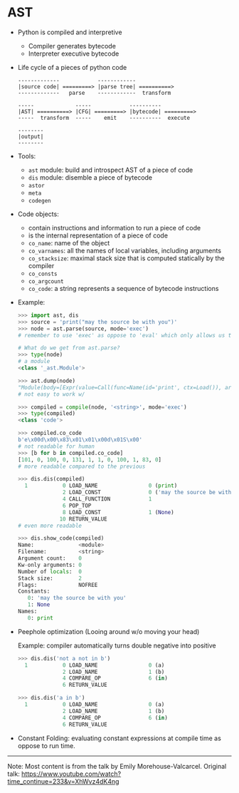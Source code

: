 # AST

* Python is compiled and interpretive

  * Compiler generates bytecode
  * Interpreter executive bytecode

* Life cycle of a pieces of python code

  ```
  -------------            ------------
  |source code| =========> |parse tree| ==========>
  -------------   parse    ------------  transform 
  
  -----             -----            ----------
  |AST| ==========> |CFG| =========> |bytecode| =========>
  -----  transform  -----    emit    ----------  execute
  
  --------
  |output|
  --------
  ```

* Tools: 

  * `ast` module: build and introspect AST of a piece of code
  * `dis` module: disemble a piece of bytecode
  * `astor`
  * `meta`
  * `codegen`

* Code objects:

  * contain instructions and information to run a piece of code
  * is the internal representation of a piece of code
  * `co_name`: name of the object
  * `co_varnames`: all the names of local variables, including arguments
  * `co_stacksize`: maximal stack size that is computed statically by the compiler
  * `co_consts`
  * `co_argcount`
  * `co_code`: a string represents a sequence of bytecode instructions

* Example:

  ```python
  >>> import ast, dis
  >>> source = 'print("may the source be with you")'
  >>> node = ast.parse(source, mode='exec')
  # remember to use 'exec' as oppose to 'eval' which only allows us to pares expression
  
  # What do we get from ast.parse?
  >>> type(node)
  # a module
  <class '_ast.Module'>
  
  >>> ast.dump(node)
  "Module(body=[Expr(value=Call(func=Name(id='print', ctx=Load()), args=[Str(s='may the source be with you')], keywords=[]))])"
  # not easy to work w/
  
  >>> compiled = compile(node, '<string>', mode='exec')
  >>> type(compiled)
  <class 'code'>
  
  >>> compiled.co_code
  b'e\x00d\x00\x83\x01\x01\x00d\x01S\x00'
  # not readable for human
  >>> [b for b in compiled.co_code]
  [101, 0, 100, 0, 131, 1, 1, 0, 100, 1, 83, 0]
  # more readable compared to the previous
  
  >>> dis.dis(compiled)
    1           0 LOAD_NAME                0 (print)
                2 LOAD_CONST               0 ('may the source be with you')
                4 CALL_FUNCTION            1
                6 POP_TOP
                8 LOAD_CONST               1 (None)
               10 RETURN_VALUE
  # even more readable
  
  >>> dis.show_code(compiled)
  Name:              <module>
  Filename:          <string>
  Argument count:    0
  Kw-only arguments: 0
  Number of locals:  0
  Stack size:        2
  Flags:             NOFREE
  Constants:
     0: 'may the source be with you'
     1: None
  Names:
     0: print
  ```

* Peephole optimization (Looing around w/o moving your head)

  Example: compiler automatically turns double negative into positive

  ```python
  >>> dis.dis('not a not in b')
    1           0 LOAD_NAME                0 (a)
                2 LOAD_NAME                1 (b)
                4 COMPARE_OP               6 (in)
                6 RETURN_VALUE
  
  >>> dis.dis('a in b')
    1           0 LOAD_NAME                0 (a)
                2 LOAD_NAME                1 (b)
                4 COMPARE_OP               6 (in)
                6 RETURN_VALUE
  ```

* Constant Folding: evaluating constant expressions at compile time as oppose to run time.

--------------------------------

Note: Most content is from the talk by Emily Morehouse-Valcarcel. Original talk: https://www.youtube.com/watch?time_continue=233&v=XhWvz4dK4ng

